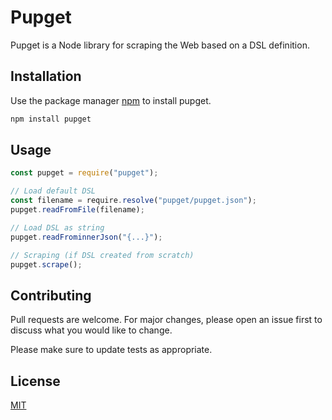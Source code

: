 # Pupget

Pupget is a Node library for scraping the Web based on a DSL definition.

## Installation

Use the package manager [npm](https://www.npmjs.com/) to install pupget.

```bash
npm install pupget
```

## Usage

```javascript
const pupget = require("pupget");

// Load default DSL
const filename = require.resolve("pupget/pupget.json");
pupget.readFromFile(filename);

// Load DSL as string
pupget.readFrominnerJson("{...}");

// Scraping (if DSL created from scratch)
pupget.scrape();
```

## Contributing

Pull requests are welcome. For major changes, please open an issue first to discuss what you would like to change.

Please make sure to update tests as appropriate.

## License

[MIT](https://choosealicense.com/licenses/mit/)
